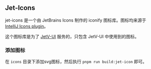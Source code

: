 ## Jet-Icons

jet-icons 是一个由 JetBrains Icons 制作的 iconify 图标库。图标均来源于[IntelliJ Icons plugin](https://jetbrains.github.io/ui/resources/icons_list/)。

这个图标库是为了 [JetV-UI](../src/jetv-ui/README.md) 服务的，只包含 JetV-UI 中使用到的图标。

### 添加图标
在 `icons` 目录下添加svg图标，然后执行 `pnpm run build:jet-icon` 即可。
